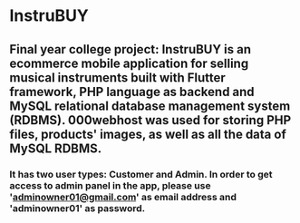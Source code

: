 # InstruBUY

## Final year college project: InstruBUY is an ecommerce mobile application for selling musical instruments built with Flutter framework, PHP language as backend and MySQL relational database management system (RDBMS). 000webhost was used for storing PHP files, products' images, as well as all the data of MySQL RDBMS.

### It has two user types: Customer and Admin. In order to get access to admin panel in the app, please use 'adminowner01@gmail.com' as email address and 'adminowner01' as password.

